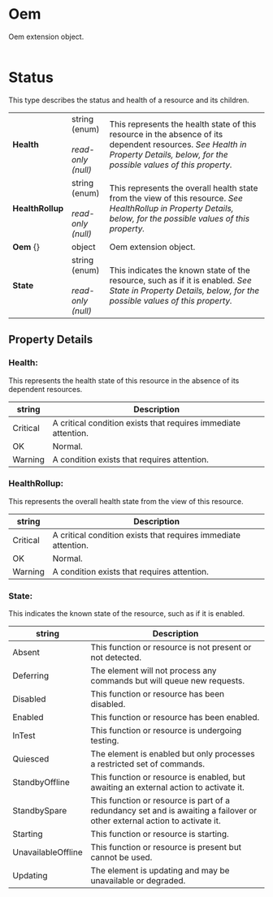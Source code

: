 # Oem

Oem extension object.

|     |     |     |
| --- | --- | --- |


# Status

This type describes the status and health of a resource and its children.

|     |     |     |
| --- | --- | --- |
| **Health** | string<br>(enum)<br><br>*read-only<br>(null)* | This represents the health state of this resource in the absence of its dependent resources. *See Health in Property Details, below, for the possible values of this property.* |
| **HealthRollup** | string<br>(enum)<br><br>*read-only<br>(null)* | This represents the overall health state from the view of this resource. *See HealthRollup in Property Details, below, for the possible values of this property.* |
| **Oem** {} | object | Oem extension object. |
| **State** | string<br>(enum)<br><br>*read-only<br>(null)* | This indicates the known state of the resource, such as if it is enabled. *See State in Property Details, below, for the possible values of this property.* |

## Property Details

### Health:


This represents the health state of this resource in the absence of its dependent resources.

| string | Description |
| --- | --- |
| Critical | A critical condition exists that requires immediate attention. |
| OK | Normal. |
| Warning | A condition exists that requires attention. |

### HealthRollup:


This represents the overall health state from the view of this resource.

| string | Description |
| --- | --- |
| Critical | A critical condition exists that requires immediate attention. |
| OK | Normal. |
| Warning | A condition exists that requires attention. |

### State:


This indicates the known state of the resource, such as if it is enabled.

| string | Description |
| --- | --- |
| Absent | This function or resource is not present or not detected. |
| Deferring | The element will not process any commands but will queue new requests. |
| Disabled | This function or resource has been disabled. |
| Enabled | This function or resource has been enabled. |
| InTest | This function or resource is undergoing testing. |
| Quiesced | The element is enabled but only processes a restricted set of commands. |
| StandbyOffline | This function or resource is enabled, but awaiting an external action to activate it. |
| StandbySpare | This function or resource is part of a redundancy set and is awaiting a failover or other external action to activate it. |
| Starting | This function or resource is starting. |
| UnavailableOffline | This function or resource is present but cannot be used. |
| Updating | The element is updating and may be unavailable or degraded. |
